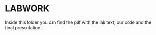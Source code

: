 # LABWORK

Inside this folder you can find the pdf with the lab text, our code and the final presentation.

